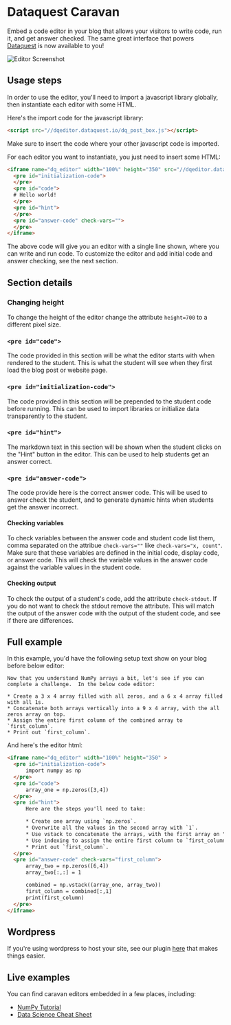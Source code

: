 # Dataquest Caravan

Embed a code editor in your blog that allows your visitors to write code, run it, and get answer checked.  The same great interface that powers [Dataquest](https://www.dataquest.io) is now available to you!

![Editor Screenshot](https://s3.amazonaws.com/dq-content/caravan/editor_screen.png)

## Usage steps

In order to use the editor, you'll need to import a javascript library globally, then instantiate each editor with some HTML.

Here's the import code for the javascript library:

```html
<script src="//dqeditor.dataquest.io/dq_post_box.js"></script>
```

Make sure to insert the code where your other javascript code is imported.

For each editor you want to instantiate, you just need to insert some HTML:

```html
<iframe name="dq_editor" width="100%" height="350" src="//dqeditor.dataquest.io/" style="border: none" >
  <pre id="initialization-code">
  </pre>
  <pre id="code">
  # Hello world!
  </pre>
  <pre id="hint">
  </pre>
  <pre id="answer-code" check-vars="">
  </pre>
</iframe>
```

The above code will give you an editor with a single line shown, where you can write and run code.  To customize the editor and add initial code and answer checking, see the next section.

## Section details

### Changing height
To change the height of the editor change the attribute `height=700` to a different pixel size.

### `<pre id="code">`
The code provided in this section will be what the editor starts with when rendered to the student.  This is what the student will see when they first load the blog post or website page.

### `<pre id="initialization-code">`
The code provided in this section will be prepended to the student code before running.  This can be used to import libraries or initialize data transparently to the student.

### `<pre id="hint">`
The markdown text in this section will be shown when the student clicks on the "Hint" button in the editor.  This can be used to help students get an answer correct.

### `<pre id="answer-code">`
The code provide here is the correct answer code.  This will be used to answer check the student, and to generate dynamic hints when students get the answer incorrect.

#### Checking variables
To check variables between the answer code and student code list them, comma separated on the attribue `check-vars=""` like `check-vars="x, count"`.  Make sure that these variables are defined in the initial code, display code, or answer code.  This will check the variable values in the answer code against the variable values in the student code.

#### Checking output
To check the output of a student's code, add the attribute `check-stdout`.  If you do not want to check the stdout remove the attribute.  This will match the output of the answer code with the output of the student code, and see if there are differences.

## Full example

In this example, you'd have the following setup text show on your blog before below editor:

```
Now that you understand NumPy arrays a bit, let's see if you can complete a challenge.  In the below code editor:

* Create a 3 x 4 array filled with all zeros, and a 6 x 4 array filled with all 1s.
* Concatenate both arrays vertically into a 9 x 4 array, with the all zeros array on top.
* Assign the entire first column of the combined array to `first_column`.
* Print out `first_column`.
```

And here's the editor html:

```html
<iframe name="dq_editor" width="100%" height="350" >
  <pre id="initialization-code">
      import numpy as np
  </pre>
  <pre id="code">
      array_one = np.zeros([3,4])
  </pre>
  <pre id="hint">
      Here are the steps you'll need to take:

      * Create one array using `np.zeros`.
      * Overwrite all the values in the second array with `1`.
      * Use vstack to concatenate the arrays, with the first array on "top".
      * Use indexing to assign the entire first column to `first_column`.
      * Print out `first_column`.
  </pre>
  <pre id="answer-code" check-vars="first_column">
      array_two = np.zeros([6,4])
      array_two[:,:] = 1

      combined = np.vstack((array_one, array_two))
      first_column = combined[:,1]
      print(first_column)
  </pre>
</iframe>

```

## Wordpress

If you're using wordpress to host your site, see our plugin [here](https://github.com/dataquestio/caravan_wordpress) that makes things easier.

## Live examples

You can find caravan editors embedded in a few places, including:

* [NumPy Tutorial](https://www.dataquest.io/blog/numpy-tutorial-python/)
* [Data Science Cheat Sheet](https://www.dataquest.io/blog/data-science-python-cheat-sheet/)
